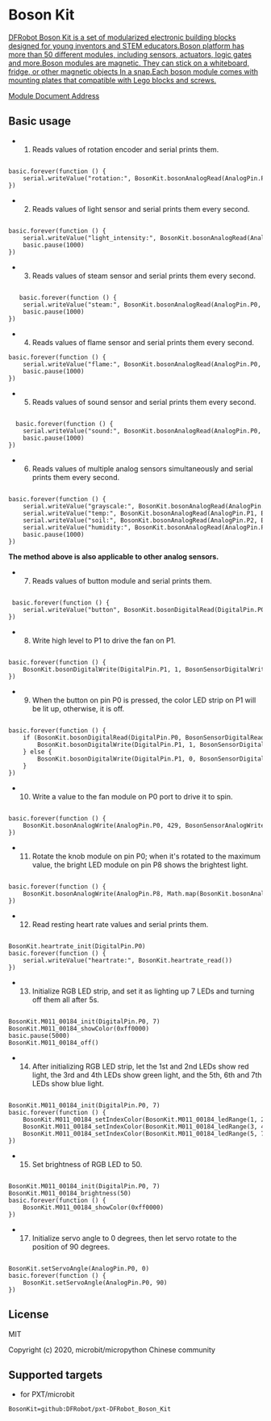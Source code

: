 # Boson Kit

[DFRobot Boson Kit is a set of modularized electronic building blocks designed for young inventors and STEM educators.Boson platform has more than 50 different modules, including sensors, actuators, logic gates and more.Boson modules are magnetic. They can stick on a whiteboard, fridge, or other magnetic objects In a snap.Each boson module comes with mounting plates that compatible with Lego blocks and screws.](https://www.dfrobot.com/boson.html)

[Module Document Address](https://wiki.dfrobot.com/Boson_Kit_Product_List)

## Basic usage

* 1. Reads values of rotation encoder and serial prints them.

```blocks

basic.forever(function () {
    serial.writeValue("rotation:", BosonKit.bosonAnalogRead(AnalogPin.P0, BosonSensorAnalogRead.BosonRotation))
})

```
* 2. Reads values of light sensor and serial prints them every second.

```blocks

basic.forever(function () {
    serial.writeValue("light_intensity:", BosonKit.bosonAnalogRead(AnalogPin.P0, BosonSensorAnalogRead.BosonLightIntensity))
    basic.pause(1000)
})

```
* 3. Reads values of steam sensor and serial prints them every second.

```blocks

   basic.forever(function () {
    serial.writeValue("steam:", BosonKit.bosonAnalogRead(AnalogPin.P0, BosonSensorAnalogRead.BosonSteam))
    basic.pause(1000)
})

```
* 4. Reads values of flame sensor and serial prints them every second.

```blocks
basic.forever(function () {
    serial.writeValue("flame:", BosonKit.bosonAnalogRead(AnalogPin.P0, BosonSensorAnalogRead.BosonFlame))
    basic.pause(1000)
})

```
* 5. Reads values of sound sensor and serial prints them every second.

```blocks

  basic.forever(function () {
    serial.writeValue("sound:", BosonKit.bosonAnalogRead(AnalogPin.P0, BosonSensorAnalogRead.BosonSound))
    basic.pause(1000)
})

```
* 6. Reads values of multiple analog sensors simultaneously and serial prints them every second.

```blocks

basic.forever(function () {
    serial.writeValue("grayscale:", BosonKit.bosonAnalogRead(AnalogPin.P0, BosonSensorAnalogRead.BosonGrayscale))
    serial.writeValue("temp:", BosonKit.bosonAnalogRead(AnalogPin.P1, BosonSensorAnalogRead.BosonTemperature))
    serial.writeValue("soil:", BosonKit.bosonAnalogRead(AnalogPin.P2, BosonSensorAnalogRead.BosonSoilMoisture))
    serial.writeValue("humidity:", BosonKit.bosonAnalogRead(AnalogPin.P3, BosonSensorAnalogRead.BosonHumidity))
    basic.pause(1000)
})

```

**The method above is also applicable to other analog sensors.**

* 7. Reads values of button module and serial prints them.

```blocks

 basic.forever(function () {
    serial.writeValue("button", BosonKit.bosonDigitalRead(DigitalPin.P0, BosonSensorDigitalRead.BosonPushButton))
})

```
* 8. Write high level to P1 to drive the fan on P1.

```blocks

basic.forever(function () {
    BosonKit.bosonDigitalWrite(DigitalPin.P1, 1, BosonSensorDigitalWrite.BosoFan)
})

```

* 9. When the button on pin P0 is pressed, the color LED strip on P1 will be lit up, otherwise, it is off.

```blocks

basic.forever(function () {
    if (BosonKit.bosonDigitalRead(DigitalPin.P0, BosonSensorDigitalRead.BosonPushButton) == 1) {
        BosonKit.bosonDigitalWrite(DigitalPin.P1, 1, BosonSensorDigitalWrite.BosonBrightLightLed)
    } else {
        BosonKit.bosonDigitalWrite(DigitalPin.P1, 0, BosonSensorDigitalWrite.BosonBrightLightLed)
    }
})

```
* 10. Write a value to the fan module on P0 port to drive it to spin.

```blocks

basic.forever(function () {
    BosonKit.bosonAnalogWrite(AnalogPin.P0, 429, BosonSensorAnalogWrite.BosonFan)
})

```

* 11. Rotate the knob module on pin P0; when it's rotated to the maximum value, the bright LED module on pin P8 shows the brightest light.

```blocks

basic.forever(function () {
    BosonKit.bosonAnalogWrite(AnalogPin.P8, Math.map(BosonKit.bosonAnalogRead(AnalogPin.P0, BosonSensorAnalogRead.BosonRotation), 0, 1023, 0, 1023), BosonSensorAnalogWrite.BosonBrightLightLed)
})

```

* 12. Read resting heart rate values and serial prints them.

```blocks

BosonKit.heartrate_init(DigitalPin.P0)
basic.forever(function () {
    serial.writeValue("heartrate:", BosonKit.heartrate_read())
})

```

* 13. Initialize RGB LED strip, and set it as lighting up 7 LEDs and turning off them all after 5s.

```blocks

BosonKit.M011_00184_init(DigitalPin.P0, 7)
BosonKit.M011_00184_showColor(0xff0000)
basic.pause(5000)
BosonKit.M011_00184_off()

```

* 14. After initializing RGB LED strip, let the 1st and 2nd LEDs show red light, the 3rd and 4th LEDs show green light, and the 5th, 6th and 7th LEDs show blue light.

```blocks

BosonKit.M011_00184_init(DigitalPin.P0, 7)
basic.forever(function () {
    BosonKit.M011_00184_setIndexColor(BosonKit.M011_00184_ledRange(1, 2), 0xff0000)
    BosonKit.M011_00184_setIndexColor(BosonKit.M011_00184_ledRange(3, 4), 0x00ff00)
    BosonKit.M011_00184_setIndexColor(BosonKit.M011_00184_ledRange(5, 7), 0x0000ff)
})

```

* 15. Set brightness of RGB LED to 50.

```blocks

BosonKit.M011_00184_init(DigitalPin.P0, 7)
BosonKit.M011_00184_brightness(50)
basic.forever(function () {
    BosonKit.M011_00184_showColor(0xff0000)
})

```

* 17. Initialize servo angle to 0 degrees, then let servo rotate to the position of 90 degrees.

```blocks

BosonKit.setServoAngle(AnalogPin.P0, 0)
basic.forever(function () {
    BosonKit.setServoAngle(AnalogPin.P0, 90)
})

```

## License

MIT

Copyright (c) 2020, microbit/micropython Chinese community  

## Supported targets

* for PXT/microbit


```package
BosonKit=github:DFRobot/pxt-DFRobot_Boson_Kit
```



